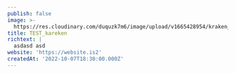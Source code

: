 ```yaml
---
publish: false
image: >-
  https://res.cloudinary.com/duquzk7m6/image/upload/v1665428954/kraken_k7saog.png
title: TEST_kareken
richtext: |
  asdasd asd
website: 'https://website.is2'
createdAt: '2022-10-07T18:30:00.000Z'
---
```


